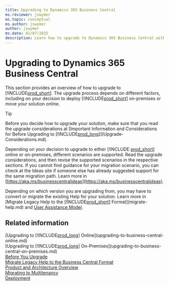 ```yaml
---
title: Upgrading to Dynamics 365 Business Central
ms.reviewer: jswymer
ms.topic: conceptual
ms.author: jswymer
author: jswymer
ms.date: 02/07/2025
description: Learn how to upgrade to Dynamics 365 Business Central with this comprehensive guide. Covers online and on-premises deployment options.
---
```

# Upgrading to Dynamics 365 Business Central

This section provides an overview of how to upgrade to [!INCLUDE[prod_short](../developer/includes/prod_short.md)]. The upgrade process depends on different factors, including on your decision to deploy [!INCLUDE[prod_short](../developer/includes/prod_short.md)] on-premises or move your solution online.  

> [!TIP]
> Before you decide how to upgrade your solution, make sure that you read the upgrade considerations at [Important Information and Considerations for Before Upgrading to [!INCLUDE[prod_long](../developer/includes/prod_long.md)]](Upgrade-Considerations.md).  

Depending on your decision to upgrade to either [!INCLUDE [prod_short](../developer/includes/prod_short.md)] online or on-premises, different scenarios are supported. Read the upgrade considerations, and then revise the supported scenarios in the respective sections. If you cannot find guidance for your migration scenario, you can check at the Ideas site if someone else has already suggested support for the same migration path. Learn more in  [https://aka.ms/businesscentralideas](https://aka.ms/businesscentralideas).

Depending on which version you are upgrading from, you may have to convert or migrate the existing Help for your solution. Learn more in [Migrate Legacy Help to the [!INCLUDE[prod_short](../developer/includes/prod_short.md)] Format](migrate-help.md) and [User Assistance Model](../user-assistance.md).  

## Related information

[Upgrading to [!INCLUDE[prod_long](../developer/includes/prod_long.md)] Online](upgrading-to-business-central-online.md)  
[Upgrading to [!INCLUDE[prod_long](../developer/includes/prod_long.md)] On-Premises](upgrading-to-business-central-on-premises.md)  
[Before You Upgrade](Upgrade-Considerations.md)  
[Migrate Legacy Help to the Business Central Format](migrate-help.md)  
[Product and Architecture Overview](../deployment/Product-and-Architecture-Overview.md)  
[Migrating to Multitenancy](../deployment/Migrating-to-Multitenancy.md)  
[Deployment](../deployment/Deployment.md)  
